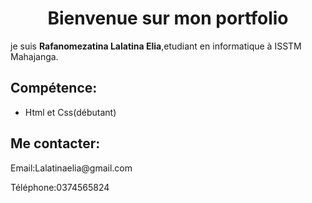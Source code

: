 <!DOCTYPE html>

<html>
<head>
  <meta http-equiv="CONTENT-TYPE" content="text/html; charset=UTF-8">
  <title>Lalatina Elia-portfolio</title>
</head>
<body>
  <h1><center>
    Bienvenue sur mon portfolio
  </h1></center>
  <p>je suis <strong>Rafanomezatina Lalatina Elia</strong>,etudiant en informatique à ISSTM Mahajanga.</p>
  <div class="section">
    <h2>Compétence:</h2>
    <ul><li>Html et Css(débutant)</li></ul>
  </div>
  <div class="section">
    <h2>Me contacter:</h2>
    <p>Email:Lalatinaelia@gmail.com</p>
    <p>Téléphone:0374565824</p>
  </div>
</body>
</html>
    

